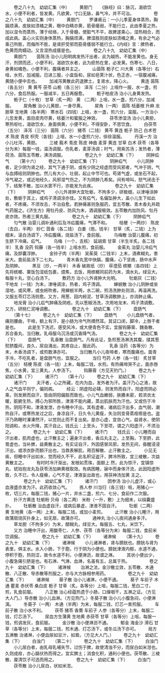 <!-- { "loadSidebar": true } -->
　　卷之八十九　幼幼汇集（中）
　　黄胆门
　　《脉经》曰：脉沉，渴欲饮水，小便不利者，皆发黄。凡欲黄，寸口无脉，鼻气冷，并不可治。
　　
　　卷之八十九　幼幼汇集（中）
　　黄胆门
　　罗谦甫云：一小儿季夏身体蒸热，胸膈烦满，皮肤如溃橘之黄，眼中白睛亦黄，筋骨痿弱，不能行立，此由季夏之热，加以湿令而蒸热，薄于经络，入于骨髓，使脏气不平，故脾遂乘心，湿热相合，而成此病。盖心火实则身体蒸热，胸膈烦满，脾湿胜则皮肤如溃橘之黄，有余之气必乘己所胜，而侮所不胜，是肾肝受邪而筋骨痿弱不能行立。《内经》言：脾热者，色黄而肉蠕动。又言湿热成痿是也。
　　
　　卷之八十九　幼幼汇集（中）
　　黄胆门
　　茵陈汤 治小儿阳明病发热汗出者，此为越热，不能发黄也。身无汗，剂颈而还，小便不利，渴欲饮水者，此为瘀热在里，必发黄。伤寒七、八日，身黄如橘色，小便不利，腹痛者并主之。
　　山茵陈 栀子仁 川大黄（各等分）右咀，水煎，加减服。日进三服，小盒饭和，尿如皂荚汁状，色正赤，一宿腹减痛，黄随小便中去也。
　　加减泻黄散此药退脾土，复肾水，降心火。
　　黄连 茵陈（各五分） 黄 黄芩 茯苓 山栀（各三分） 泽泻（二分）上咀作一服，水一盏，煎六分，食后热服。一服减半，五日再服愈。
　　栀子柏皮汤 治小儿身黄发热。
　　栀子仁（十枚） 甘草（炙一两） 黄 （二两）上咀，水一盏，煎六分，加减服。
　　犀角散 治小儿黄胆，一身尽黄。
　　犀角（一两） 茵陈 栝蒌根 升麻 龙胆草 生地黄（各半两） 寒水石（四钱）上咀，水一盏，煎六分，温服。一方治小儿忽发黄，面目皮肉尽黄，栝蒌汁和蜜服之神效。
　　茯苓渗湿汤 治小儿黄胆，寒热呕吐，渴欲饮水，身面俱黄，小便不利，不得安卧，不思饮食。
　　白茯苓（五分） 泽泻（三分） 茵陈（六分） 猪苓（二钱） 黄芩 黄连 栀子 防己 白术苍术 陈皮 青皮 枳壳（各钱）上咀，水一小盏煎六分，徐徐温服。
　　丹溪一方 治小儿吐泻，黄胆。
　　三棱 莪术 青皮 陈皮 神曲 麦芽 黄连 甘草 白术 茯苓（各等分为末）每服一钱，温汤调服。伤乳者，麦芽汤调；时气，用紫苏汤；发热者，薄荷汤、茵陈五苓散，沸汤调服。
　　
　　卷之九十　幼幼汇集（下）
　　阴肿疝气
　　（第十六）
　　卷之九十　幼幼汇集（下）
　　阴肿疝气
　　小儿阴肿者，足少阴为肾之经，其气下通于阴，或有少阴之经虚而受风邪者，气冲于阴，气与血搏结则阴肿也。然儿有大小、壮弱，起止中节可也。苟肾气虚，或坐石不起，冷气凝之，或近地经久，风邪湿气伤之，不为阴肿几希矣。间有啼叫，怒气闭击于下，结聚不散，加以水窦不行，亦能发为此疾。
　　
　　卷之九十　幼幼汇集（下）
　　阴肿疝气
　　小儿外肾肿大宜牡蛎，不拘多少，研极细，以津唾涂肿处，敷蛎于其上，或鸡子清调涂亦佳。又有疝气，名偏坠肿大，盖小儿生下如此者，不疼痛，不须攻击，不治自愈。若肿痛甚则急服药，宜五苓散、青木香丸并疏气药服之。《济生方》用牡丹皮、防风为末，酒调服极效。五苓散内加防风、牡丹皮亦效。热者三黄丸服。
　　
　　卷之九十　幼幼汇集（下）
　　阴肿疝气
　　匀气散 治婴儿调补通利后及冷疝腹痛，气滞不和。
　　桔梗（一两炒） 陈皮（去白，半两） 砂仁 茴香（各二钱） 白姜（炮，钱半） 甘草（炙，二钱）上为细末，滚白汤调下，冷疝腹痛，烧盐汤下，食前服。
　　乌梅散 治婴儿腹痛，初生脐下冷痛，疝气。
　　乌梅（一个，去核） 延胡索 甘草（半生半炙。各二钱半） 乳香 没药 钩藤（各一钱半）上咀水煎，食前服。
　　金茱丸 治婴儿冷疝气痛，及脬囊浮肿。
　　金铃子肉（半两） 吴茱萸（二钱半）上末，酒煮糊丸，黍米大。食前盐汤下二七丸。
　　青木香丸宽中快膈，腹痛，心下坚痞，肠中水声及阴肿。
　　黑豆（炒，一两半） 木香 破故纸（炒） 荜澄茄 槟榔（各四钱）上先将槟榔、粟饭包湿纸包裹，煨焦，去饭，用槟榔同前药为末，滴水丸，绿豆大。每服十丸，空心白汤下。
　　敷药方 治小儿外肾肿大光明。
　　牡蛎灰（二钱） 干地龙（一钱）为末，津唾调涂，热者，鸡子清调。
　　蝉蜕散 治小儿阴肿或坐湿地，或风寒，或虫蚓吹者。用蝉蜕半两，水二碗，煎汤洗肿处则消，再温再洗。又服五苓灯芯汤则愈。又方，用葱、园内蚓泥、甘草汤调敷肿上，亦消肿止痛。
　　地龙膏 治小儿疝气肿痛及阴疮。先以葱椒汤洗，次用地龙末、鸡子清调敷。又方，研桃仁泥唾调敷。
　　
　　卷之九十　幼幼汇集（下）
　　盘肠气
　　（第十七）
　　卷之九十　幼幼汇集（下）
　　盘肠气
　　小儿盘肠气者，痛则腰曲，干啼，额上有汗，是小肠为冷气所搏然耳。其证口闭，脚冷，上唇干者是也。
　　此是生下洗迟，感受风冷，或大便青色不实，宜服钩藤膏、魏香散、苏合香丸、当归散。乳母服乌沉汤或沉香降气汤。
　　
　　卷之九十　幼幼汇集（下）
　　盘肠气
　　乳香散 治盘肠气。凡有此证，急煎葱汤淋洗其腹，揉其葱熨脐腹间，良久，尿自涌出，其疼自止，服此药。
　　乳香 没药（各等分）为末，木香汤调下，或煎数沸亦可。
　　当归散凡小儿夜啼者，寒而腹痛也。面青手冷，不吃乳者，是盘肠气也，宜服之。
　　当归 芍药 人参（各一钱） 炙甘草（五分） 桔梗 陈皮（各一钱）上未，每服二钱，水煎。有热痛啼哭不止，面赤唇焦，小水黄，宜三黄丸，人参汤下。
　　钩藤膏（方见天钓门。）
　　卷之九十　幼幼汇集（下）
　　诸汗门
　　（第十八）
　　卷之九十　幼幼汇集（下）
　　诸汗门
　　夫汗者，心之所藏，在内为血，发外者为汗。盖汗乃心之液，故人之气血平则宁，偏则病。
　　经云：阴虚阳必辏，则发热而自汗，阳虚而阴必乘，则发厥而自汗，皆由阴阳偏胜而致也。小儿气血嫩弱，肤腠未密，若浓衣太暖，脏腑生热，搏心为邪所胜，津液不能内藏，蒸出肌肤而为汗也。又或伤于冷热，阴阳不和，津液发泄，亦令睡中汗出。其有虚者，诸病后汗出多，血气弱，潮热自汗。或寒热发过之后，身凉自汗，日久令儿黄瘦，失治则变骨蒸疳痨是也。盗汗乃熟睡时溱溱然汗，以觉则止而不复出矣。是亦心虚，宜敛心气，益肾水，使阴阳调和，水火升降，其汗自止。钱氏云：上至头，下至项，谓之六阳虚汗，不须治之。
　　
　　卷之九十　幼幼汇集（下）
　　诸汗门
　　钱氏云：小儿睡而自汗出者，肌肉虚也，止汗散主之；遍身汗出者，香瓜丸主之。上至胸，下至脐，此胃虚也，当补脾，益黄散主之。有实证自汗，外因感冒风邪，发热无间，昏醒浸浸汗出，或浓衣卧而额汗出也，当救表解肌，用百解散、止汗散主之。
　　小见无疾，但睡中汗出如水，觉而经久不干，此名积证盗汗，脾冷所致，宜三棱散，次益黄散主之。
　　有时时冷汗渐出，发根如贯珠，面额上 然，此为惊汗，宜镇惊丸、琥珀抱龙丸及茯苓汤加麻黄根取效。有病困睡，寐中而身体汗流，此因阳虚所致，久不已，令人瘦瘠，心气不足，津液妄出故也，用茯神汤加黄 主之。
　　
　　卷之九十　幼幼汇集（下）
　　诸汗门
　　团参汤 治小儿虚汗，或心血液盛亦发为汗。此药收敛心气。
　　拣人参 川当归（各三钱）咀，用猪心一枚，切三片。每服二钱，猪心一片，井水二盏，煎六、七分，食前作二次服。
　　扑汗方黄连 牡蛎粉 贝母（各二两） 米粉（一升，敷）上为细末，以绢囊盛扑。
　　牡蛎散 治血虚自汗，或病后暴虚，津液不固自汗。
　　牡蛎（二两） 黄 生地黄（各一两）上末，每服二钱，或加小麦煎。
　　止汗散 治小儿睡汗，用故蒲扇烧灰扑身上，如无扇，故蒲亦可。
　　通神丸 治小儿夜间通身多汗。
　　草龙胆（不拘多少）为末，醋糊丸，绿豆大。每服五、七丸，米饮下。
　　又方 治睡中汗出，用酸枣仁、人参、茯苓（各等分为末）每服二钱，食前米饮调服。
　　
　　卷之九十　幼幼汇集（下）
　　诸淋候
　　（第十九）
　　卷之九十　幼幼汇集（下）
　　诸淋候
　　小儿诸淋者，肾与膀胱也。膀胱与肾为表里，俱主水。水入小肠，下于胞，行于阴为小便也。膀胱津液内郁，水道不通，停积于胞，热则涩，故令水道不利，小便淋沥，故谓之淋。
　　其状小便出少，小腹急痛引脐是也。有石淋、气淋、血淋，名虽有五，总属于热。
　　
　　卷之九十　幼幼汇集（下）
　　诸淋候
　　治淋之法，金沙散立效，五苓散、木通散、八正散、导赤散等剂服之，亦与大方脉相参用药。
　　
　　卷之九十　幼幼汇集（下）
　　诸淋候
　　葵子散 治小儿诸淋，小便不通。
　　葵子 车前子 木通 瞿麦 赤伏苓 桑白皮 栀子 甘草（炙。各等分）上咀，每服二钱，葱白二寸，煎，乳食前服。
　　八正散 治心经蕴热遗于小肠，口燥咽干，五淋之证。（方见大人门。）导赤散 治小儿血淋。（方见热门。）冬葵子散 治小儿小腹急闷，小便淋漓。
　　冬葵子（一两） 木通（半两）为末，每服二钱，灯芯一束煎服。
　　车前子散 治小水不利。
　　茯苓 猪苓 香薷 车前子 人参（各等分）上末，每服二钱，灯芯汤下。
　　尿血方生蒲黄 生地黄 赤茯苓 甘草（各等分）上咀，每服一钱，煎调发灰，食前服。
　　金沙散 治小便淋沥不通。
　　郁金 海金沙 滑石 甘草（各等分）上末，每服二钱，煎木通、灯芯汤下，或冬瓜汤下亦可。
　　局方五淋散 治诸淋，小便血尿如豆汁，如膏。（方见大人门。）
　　卷之九十　幼幼汇集（下）
　　白浊门
　　（第二十）
　　卷之九十　幼幼汇集（下）
　　白浊门
　　小儿尿白者，由乳母乳哺失节，过伤于脾，故使清浊不分，而尿白如米泔也。久则成疳，亦心膈伏热而得之。宜实脾土；消食化积，通利小便也。茯苓散、三棱散、厘清饮子可选而用之。
　　
　　卷之九十　幼幼汇集（下）
　　白浊门
　　茯苓散 治小儿尿白，状如米泔。
